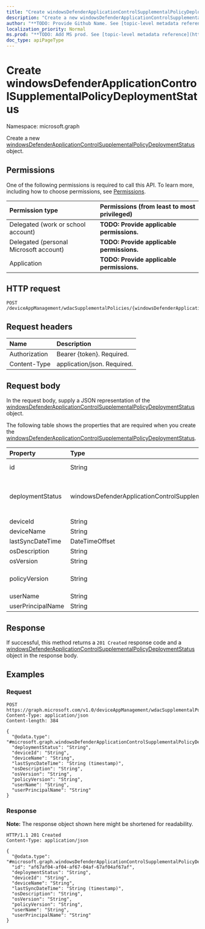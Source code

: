 ```yaml
---
title: "Create windowsDefenderApplicationControlSupplementalPolicyDeploymentStatus"
description: "Create a new windowsDefenderApplicationControlSupplementalPolicyDeploymentStatus object."
author: "**TODO: Provide Github Name. See [topic-level metadata reference](https://msgo.azurewebsites.net/add/document/guidelines/metadata.html#topic-level-metadata)**"
localization_priority: Normal
ms.prod: "**TODO: Add MS prod. See [topic-level metadata reference](https://msgo.azurewebsites.net/add/document/guidelines/metadata.html#topic-level-metadata)**"
doc_type: apiPageType
---
```


# Create windowsDefenderApplicationControlSupplementalPolicyDeploymentStatus
Namespace: microsoft.graph



Create a new [windowsDefenderApplicationControlSupplementalPolicyDeploymentStatus](../resources/windowsdefenderapplicationcontrolsupplementalpolicydeploymentstatus.md) object.

## Permissions
One of the following permissions is required to call this API. To learn more, including how to choose permissions, see [Permissions](/graph/permissions-reference).

|Permission type|Permissions (from least to most privileged)|
|:---|:---|
|Delegated (work or school account)|**TODO: Provide applicable permissions.**|
|Delegated (personal Microsoft account)|**TODO: Provide applicable permissions.**|
|Application|**TODO: Provide applicable permissions.**|

## HTTP request

<!-- {
  "blockType": "ignored"
}
-->
``` http
POST /deviceAppManagement/wdacSupplementalPolicies/{windowsDefenderApplicationControlSupplementalPolicyId}/deviceStatuses
```

## Request headers
|Name|Description|
|:---|:---|
|Authorization|Bearer {token}. Required.|
|Content-Type|application/json. Required.|

## Request body
In the request body, supply a JSON representation of the [windowsDefenderApplicationControlSupplementalPolicyDeploymentStatus](../resources/windowsdefenderapplicationcontrolsupplementalpolicydeploymentstatus.md) object.

The following table shows the properties that are required when you create the [windowsDefenderApplicationControlSupplementalPolicyDeploymentStatus](../resources/windowsdefenderapplicationcontrolsupplementalpolicydeploymentstatus.md).

|Property|Type|Description|
|:---|:---|:---|
|id|String|**TODO: Add Description** Inherited from [entity](../resources/entity.md)|
|deploymentStatus|windowsDefenderApplicationControlSupplementalPolicyStatuses|The deployment state of the policy. Possible values are: `unknown`, `success`, `tokenError`, `notAuthorizedByToken`, `policyNotFound`.|
|deviceId|String|Device ID.|
|deviceName|String|Device name.|
|lastSyncDateTime|DateTimeOffset|Last sync date time.|
|osDescription|String|Windows OS Version Description.|
|osVersion|String|Windows OS Version.|
|policyVersion|String|Human readable version of the WindowsDefenderApplicationControl supplemental policy.|
|userName|String|The name of the user of this device.|
|userPrincipalName|String|User Principal Name.|



## Response

If successful, this method returns a `201 Created` response code and a [windowsDefenderApplicationControlSupplementalPolicyDeploymentStatus](../resources/windowsdefenderapplicationcontrolsupplementalpolicydeploymentstatus.md) object in the response body.

## Examples

### Request
<!-- {
  "blockType": "request",
  "name": "create_windowsdefenderapplicationcontrolsupplementalpolicydeploymentstatus_from_"
}
-->
``` http
POST https://graph.microsoft.com/v1.0/deviceAppManagement/wdacSupplementalPolicies/{windowsDefenderApplicationControlSupplementalPolicyId}/deviceStatuses
Content-Type: application/json
Content-length: 384

{
  "@odata.type": "#microsoft.graph.windowsDefenderApplicationControlSupplementalPolicyDeploymentStatus",
  "deploymentStatus": "String",
  "deviceId": "String",
  "deviceName": "String",
  "lastSyncDateTime": "String (timestamp)",
  "osDescription": "String",
  "osVersion": "String",
  "policyVersion": "String",
  "userName": "String",
  "userPrincipalName": "String"
}
```


### Response
**Note:** The response object shown here might be shortened for readability.
<!-- {
  "blockType": "response",
  "truncated": true,
  "@odata.type": "microsoft.graph.windowsDefenderApplicationControlSupplementalPolicyDeploymentStatus"
}
-->
``` http
HTTP/1.1 201 Created
Content-Type: application/json

{
  "@odata.type": "#microsoft.graph.windowsDefenderApplicationControlSupplementalPolicyDeploymentStatus",
  "id": "af67af04-af04-af67-04af-67af04af67af",
  "deploymentStatus": "String",
  "deviceId": "String",
  "deviceName": "String",
  "lastSyncDateTime": "String (timestamp)",
  "osDescription": "String",
  "osVersion": "String",
  "policyVersion": "String",
  "userName": "String",
  "userPrincipalName": "String"
}
```

